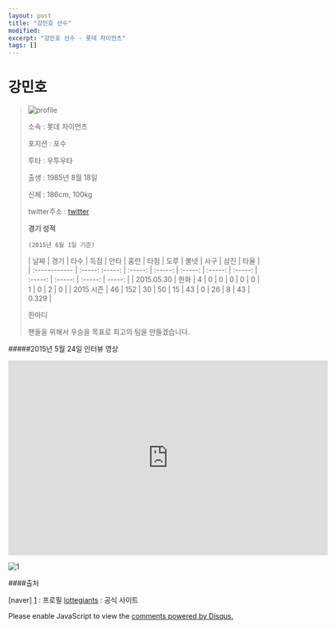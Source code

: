 ```yaml
---
layout: post
title: "강민호 선수" 
modified:
excerpt: "강민호 선수 - 롯데 자이언츠"
tags: []
---
```


강민호
===

>![profile](http://tv03.search.naver.net/thm?size=120x150&quality=9&q=http://sstatic.naver.net/people/167/201503201400217531.jpg)
> 
>소속 : 롯데 자이언츠
> 
>포지션 : 포수
> 
>투타 : 우투우타
> 
>출생 : 1985년 8월 18일
> 
>신체 : 186cm, 100kg
> 
>twitter주소 : [twitter](https://twitter.com/lotte0047)
> 
> 
>**경기 성적**
> 
>`(2015년 6월 1일 기준)`
> 
> |       날짜      |    경기   | 타수 | 득점 | 안타 | 홈런 | 타점 | 도루 | 볼넷 | 사구 | 삼진 | 타율 |
> | :------------ | :-----: :-----: | :-----: | :-----: | :-----: | :-----: | :-----: | :-----: | :-----: | :-----: | -----: |
>| 2015.05.30 | 한화 |    4   |    0    |    0   |     0   |    0   |     0   |    1   |     0   |    2   |   0   |
> | 2015 시즌  |   46   |  152  |    30  |   50  |    15   |   43  |    0   |   26  |     8   |   43    | 0.329 |
> 
>한마디
> 
>팬들을 위해서 우승을 목표로 최고의 팀을 만들겠습니다.

#####2015년 5월 24일 인터뷰 영상

<iframe width="640" height="390" src="https://www.youtube.com/embed/yx80k_Ywxs8" frameborder="0" allowfullscreen></iframe>




![1](http://sccdn.chosun.com/news/html/2015/05/31/2015053101003541800253781.jpg)


####출처

[naver] [1] : 프로필
[lottegiants](http://www.giantsclub.com/html/?pcode=411&pc=74540) : 공식 사이트


[1]: http://search.naver.com/search.naver?where=nexearch&query=%EA%B0%95%EB%AF%BC%ED%98%B8&sm=top_hty&fbm=0&ie=utf8



<div id="disqus_thread"></div>
<script type="text/javascript">
    /* * * CONFIGURATION VARIABLES * * */
    var disqus_shortname = 'utuutu';
    
    /* * * DON'T EDIT BELOW THIS LINE * * */
    (function() {
        var dsq = document.createElement('script'); dsq.type = 'text/javascript'; dsq.async = true;
        dsq.src = '//' + disqus_shortname + '.disqus.com/embed.js';
        (document.getElementsByTagName('head')[0] || document.getElementsByTagName('body')[0]).appendChild(dsq);
    })();
</script>
<noscript>Please enable JavaScript to view the <a href="https://disqus.com/?ref_noscript" rel="nofollow">comments powered by Disqus.</a></noscript>


